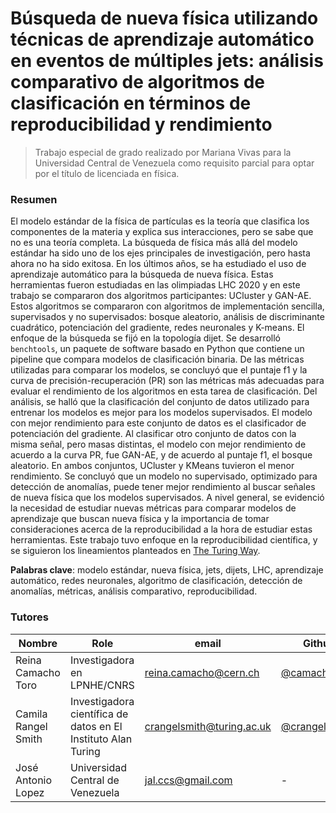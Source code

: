 # Búsqueda de nueva física utilizando técnicas de aprendizaje automático en eventos de múltiples jets: análisis comparativo de algoritmos de clasificación en términos de reproducibilidad y rendimiento 

> Trabajo especial de grado realizado por Mariana Vivas para la Universidad Central de Venezuela como requisito parcial para optar por el título de licenciada en física.
### Resumen
El modelo estándar de la física de partículas es la teoría que clasifica los componentes de la materia y explica sus interacciones, pero se sabe que no es una teoría completa. La búsqueda de física más allá del modelo estándar ha sido uno de los ejes principales de investigación, pero hasta ahora no ha sido exitosa. En los últimos años, se ha estudiado el uso de aprendizaje automático para la búsqueda de nueva física. Estas herramientas fueron estudiadas en las olimpiadas LHC 2020 y en este trabajo se compararon dos algoritmos participantes: UCluster y GAN-AE. Estos algoritmos se compararon con algoritmos de implementación sencilla, supervisados y no supervisados: bosque aleatorio, análisis de discriminante cuadrático, potenciación del gradiente, redes neuronales y K-means. El enfoque de la búsqueda se fijó en la topología dijet. Se desarrolló `benchtools`, un paquete de software basado en Python que contiene un pipeline que compara modelos de clasificación binaria. De las métricas utilizadas para comparar los modelos, se concluyó que el puntaje f1 y la curva de precisión-recuperación (PR) son las métricas más adecuadas para evaluar el rendimiento de los algoritmos en esta tarea de clasificación. Del análisis, se halló que la clasificación del conjunto de datos utilizado para entrenar los modelos es mejor para los modelos supervisados. El modelo con mejor rendimiento para este conjunto de datos es el clasificador de potenciación del gradiente. Al clasificar otro conjunto de datos con la misma señal, pero masas distintas, el modelo con mejor rendimiento de acuerdo a la curva PR, fue GAN-AE, y de acuerdo al puntaje f1, el bosque aleatorio. En ambos conjuntos, UCluster y KMeans tuvieron el menor rendimiento. Se concluyó que un modelo no supervisado, optimizado para detección de anomalías, puede tener mejor rendimiento al buscar señales de nueva física que los modelos supervisados. A nivel general, se evidenció la necesidad de estudiar nuevas métricas para comparar modelos de aprendizaje que buscan nueva física y la importancia de tomar consideraciones acerca de la reproducibilidad a la hora de estudiar estas herramientas. Este trabajo tuvo enfoque en la reproducibilidad científica, y se siguieron los lineamientos planteados en [The Turing Way](https://the-turing-way.netlify.app/welcome.html).

**Palabras clave**: modelo estándar, nueva física, jets, dijets, LHC, aprendizaje automático, redes neuronales, algoritmo de clasificación, detección de anomalías, métricas, análisis comparativo, reproducibilidad.
### Tutores
| Nombre | Role | email | Github | 
| --- | --- | --- | --- |
| Reina Camacho Toro | Investigadora en LPNHE/CNRS  | [reina.camacho@cern.ch](mailto:reina.camacho@cern.ch) | [@camachoreina](https://camachoreina.github.io) |
| Camila Rangel Smith | Investigadora científica de datos en El Instituto Alan Turing | [crangelsmith@turing.ac.uk](mailto:crangelsmith@turing.ac.uk) |[@crangelsmith](https://github.com/crangelsmith) |
| José Antonio Lopez | Universidad Central de Venezuela | [jal.ccs@gmail.com](mailto:jal.ccs@gmail.com) | - |